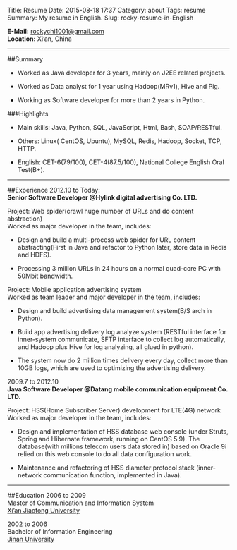 Title: Resume
Date: 2015-08-18 17:37
Category: about
Tags: resume
Summary: My resume in English.
Slug: rocky-resume-in-English

**E-Mail:** [rockychi1001@gmail.com](mailto:rockychi1001@gmail.com "my email")  
**Location:** Xi’an, China

----
##Summary	   
* Worked as Java developer for 3 years, mainly on J2EE related projects.

* Worked as Data analyst for 1 year using Hadoop(MRv1), Hive and Pig.

* Working as Software developer for more than 2 years in Python. 
 
###Highlights	
* Main skills: Java, Python, SQL, JavaScript, Html, Bash, SOAP/RESTful.

* Others: Linux( CentOS, Ubuntu), MySQL, Redis, Hadoop, Socket, TCP, HTTP.

* English: CET-6(79/100), CET-4(87.5/100), National College English Oral Test(B+).

----
##Experience
2012.10 to Today:  
**Senior Software Developer @Hylink digital advertising  Co. LTD.**  

Project: Web spider(crawl huge number of URLs and do content abstraction)  
Worked as major developer in the team, includes:

* Design and build a multi-process web spider for URL content abstracting(First in Java and refactor to Python later, store data in Redis and HDFS).

* Processing 3 million URLs in 24 hours on a normal quad-core PC with 50Mbit bandwidth.

Project: Mobile application advertising system  
Worked as team leader and major developer in the team, includes:

* Design and build advertising data management system(B/S arch in Python).

* Build app advertising delivery log analyze system (RESTful interface for inner-system communicate, SFTP interface to collect log automatically, and Hadoop plus Hive for log analyzing, all glued in python).

* The system now do 2 million times delivery every day, collect more than 10GB logs, which are used to optimizing the advertising delivery.

2009.7 to 2012.10  
**Java Software Developer @Datang mobile communication equipment Co. LTD.**

Project: HSS(Home Subscriber Server) development for LTE(4G) network  
Worked as major developer in the team, includes:

* Design and implementation of HSS database web console (under Struts, Spring and Hibernate framework, running on CentOS 5.9). The database(with millions telecom users data stored in) based on Oracle 9i relied on this web console to do all data configuration work.

* Maintenance and refactoring of HSS diameter protocol stack (inner-network communication function, implemented in Java).
 
----
##Education	
2006 to 2009  
Master of Communication and Information System  
[Xi’an Jiaotong University](http://www.xjtu.edu.cn "Xi’an Jiaotong University")

2002 to 2006  
Bachelor of  Information Engineering  
[Jinan University](http://www.jnu.edu.cn "Jinan University")
